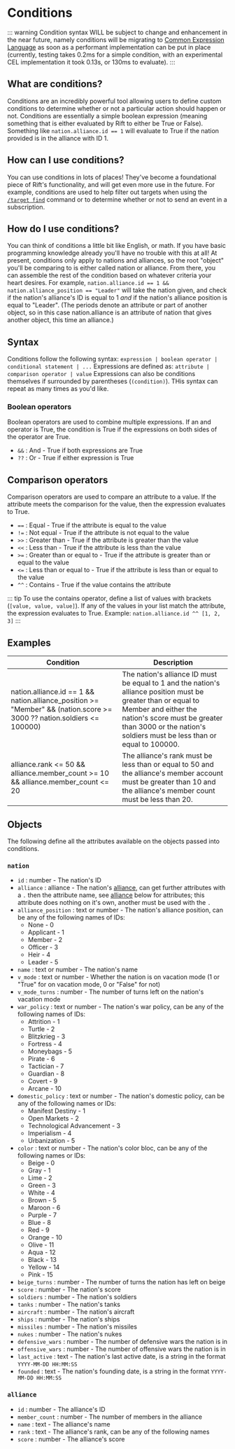 # Conditions

::: warning
Condition syntax WILL be subject to change and enhancement in the near future,
namely conditions will be migrating to [Common Expression Language](https://github.com/google/cel-spec)
as soon as a performant implementation can be put in place (currently, testing
takes 0.2ms for a simple condition, with an experimental CEL implementation
it took 0.13s, or 130ms to evaluate).
:::

## What are conditions?

Conditions are an incredibly powerful tool allowing users to define
custom conditions to determine whether or not a particular action should
happen or not.
Conditions are essentially a simple boolean expression (meaning something
that is either evaluated by Rift to either be True or False).
Something like `nation.alliance.id == 1` will evaluate to True if the
nation provided is in the alliance with ID 1.

## How can I use conditions?

You can use conditions in lots of places! They've become a foundational
piece of Rift's functionality, and will get even more use in the future.
For example, conditions are used to help filter out targets when using the
[`/target find`](/reference/target-find.md) command or to determine whether
or not to send an event in a subscription.

## How do I use conditions?

You can think of conditions a little bit like English, or math. If you have
basic programming knowledge already you'll have no trouble with this at all!
At present, conditions only apply to nations and alliances, so the root "object"
you'll be comparing to is either called nation or alliance.
From there, you can assemble the rest of the condition based on whatever
criteria your heart desires.
For example, `nation.alliance.id == 1 && nation.alliance_position == "Leader"`
will take the nation given, and check if the nation's alliance's ID is equal to 1
_and_ if the nation's alliance position is equal to "Leader". (The periods denote
an attribute or part of another object, so in this case nation.alliance is an attribute
of nation that gives another object, this time an alliance.)

## Syntax

Conditions follow the following syntax:
`expression | boolean operator | conditional statement | ...`
Expressions are defined as:
`attribute | comparison operator | value`
Expressions can also be conditions themselves if surrounded by parentheses (`(condition)`).
THis syntax can repeat as many times as you'd like.

### Boolean operators

Boolean operators are used to combine multiple expressions. If an and operator
is True, the condition is True if the expressions on both sides of the operator
are True.

- `&&` : And - True if both expressions are True
- `??` : Or - True if either expression is True

## Comparison operators

Comparison operators are used to compare an attribute to a value.
If the attribute meets the comparison for the value, then the expression
evaluates to True.

- `==` : Equal - True if the attribute is equal to the value
- `!=` : Not equal - True if the attribute is not equal to the value
- `>>` : Greater than - True if the attribute is greater than the value
- `<<` : Less than - True if the attribute is less than the value
- `>=` : Greater than or equal to - True if the attribute is greater than or
  equal to the value
- `<=` : Less than or equal to - True if the attribute is less than or
  equal to the value
- `^^` : Contains - True if the value contains the attribute

::: tip
To use the contains operator, define a list of values with brackets
(`[value, value, value]`). If any of the values in your list match
the attribute, the expression evaluates to True.
Example: `nation.alliance.id ^^ [1, 2, 3]`
:::

## Examples

| Condition                                                                                                              | Description                                                                                                                                                                                                                                   |
| ---------------------------------------------------------------------------------------------------------------------- | --------------------------------------------------------------------------------------------------------------------------------------------------------------------------------------------------------------------------------------------- |
| nation.alliance.id == 1 && nation.alliance_position >= "Member" && (nation.score >= 3000 ?? nation.soldiers <= 100000) | The nation's alliance ID must be equal to 1 and the nation's alliance position must be greater than or equal to Member and either the nation's score must be greater than 3000 or the nation's soldiers must be less than or equal to 100000. | nation.v_mode == 0 && nation.beige_turns == 0 && nation.defensive_wars << 3 |  |
| alliance.rank <= 50 && alliance.member_count >= 10 && alliance.member_count <= 20                                      | The alliance's rank must be less than or equal to 50 and the alliance's member account must be greater than 10 and the alliance's member count must be less than 20.                                                                          |

## Objects

The following define all the attributes available on the objects passed into conditions.

### `nation`

- `id` : number - The nation's ID
- `alliance` : alliance - The nation's [alliance](#alliance), can get further
  attributes with a `.` then the attribute name, see [alliance](#alliance) below
  for attributes; this attribute does nothing on it's own, another must be used
  with the `.`
- `alliance_position` : text or number - The nation's alliance position, can be
  any of the following names of IDs:
  - None - 0
  - Applicant - 1
  - Member - 2
  - Officer - 3
  - Heir - 4
  - Leader - 5
- `name` : text or number - The nation's name
- `v_mode` : text or number - Whether the nation is on vacation mode (1 or "True"
  for on vacation mode, 0 or "False" for not)
- `v_mode_turns` : number - The number of turns left on the nation's vacation mode
- `war_policy` : text or number - The nation's war policy, can be any of the
  following names of IDs:
  - Attrition - 1
  - Turtle - 2
  - Blitzkrieg - 3
  - Fortress - 4
  - Moneybags - 5
  - Pirate - 6
  - Tactician - 7
  - Guardian - 8
  - Covert - 9
  - Arcane - 10
- `domestic_policy` : text or number - The nation's domestic policy, can be any
  of the following names or IDs:
  - Manifest Destiny - 1
  - Open Markets - 2
  - Technological Advancement - 3
  - Imperialism - 4
  - Urbanization - 5
- `color` : text or number - The nation's color bloc, can be any of the
  following names or IDs:
  - Beige - 0
  - Gray - 1
  - Lime - 2
  - Green - 3
  - White - 4
  - Brown - 5
  - Maroon - 6
  - Purple - 7
  - Blue - 8
  - Red - 9
  - Orange - 10
  - Olive - 11
  - Aqua - 12
  - Black - 13
  - Yellow - 14
  - Pink - 15
- `beige_turns` : number - The number of turns the nation has left on beige
- `score` : number - The nation's score
- `soldiers` : number - The nation's soldiers
- `tanks` : number - The nation's tanks
- `aircraft` : number - The nation's aircraft
- `ships` : number - The nation's ships
- `missiles` : number - The nation's missiles
- `nukes` : number - The nation's nukes
- `defensive_wars` : number - The number of defensive wars the nation is in
- `offensive_wars` : number - The number of offensive wars the nation is in
- `last_active` : text - The nation's last active date, is a string in the format
  `YYYY-MM-DD HH:MM:SS`
- `founded` : text - The nation's founding date, is a string in the format
  `YYYY-MM-DD HH:MM:SS`

### `alliance`

- `id` : number - The alliance's ID
- `member_count` : number - The number of members in the alliance
- `name` : text - The alliance's name
- `rank` : text - The alliance's rank, can be any of the following names
- `score` : number - The alliance's score

